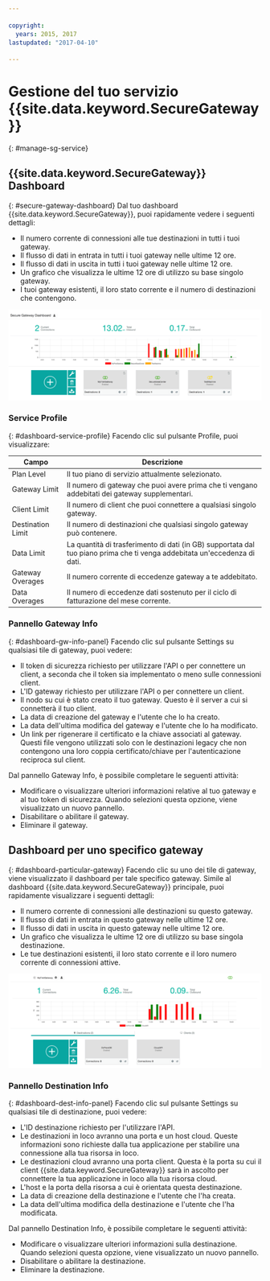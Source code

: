 ```yaml
---

copyright:
  years: 2015, 2017
lastupdated: "2017-04-10"

---
```


# Gestione del tuo servizio {{site.data.keyword.SecureGateway}}
{: #manage-sg-service}

## {{site.data.keyword.SecureGateway}} Dashboard
{: #secure-gateway-dashboard}
Dal tuo dashboard {{site.data.keyword.SecureGateway}}, puoi rapidamente vedere i seguenti dettagli:

- Il numero corrente di connessioni alle tue destinazioni in tutti i tuoi gateway.
- Il flusso di dati in entrata in tutti i tuoi gateway nelle ultime 12 ore.
- Il flusso di dati in uscita in tutti i tuoi gateway nelle ultime 12 ore.
- Un grafico che visualizza le ultime 12 ore di utilizzo su base singolo gateway.
- I tuoi gateway esistenti, il loro stato corrente e il numero di destinazioni che contengono.

![{{site.data.keyword.SecureGateway}} - dashboard con utilizzo](./images/dashboardUsage.png?raw=true "{{site.data.keyword.SecureGateway}} - dashboard con utilizzo")

### Service Profile
{: #dashboard-service-profile}
Facendo clic sul pulsante Profile, puoi visualizzare:

Campo | Descrizione
-- | --
Plan Level | Il tuo piano di servizio attualmente selezionato.
Gateway Limit | Il numero di gateway che puoi avere prima che ti vengano addebitati dei gateway supplementari.
Client Limit | Il numero di client che puoi connettere a qualsiasi singolo gateway.
Destination Limit | Il numero di destinazioni che qualsiasi singolo gateway può contenere.
Data Limit | La quantità di trasferimento di dati (in GB) supportata dal tuo piano prima che ti venga addebitata un'eccedenza di dati.
Gateway Overages | Il numero corrente di eccedenze gateway a te addebitato.
Data Overages | Il numero di eccedenze dati sostenuto per il ciclo di fatturazione del mese corrente.

### Pannello Gateway Info
{: #dashboard-gw-info-panel}
Facendo clic sul pulsante Settings su qualsiasi tile di gateway, puoi vedere:

- Il token di sicurezza richiesto per utilizzare l'API o per connettere un client, a seconda che il token sia implementato o meno sulle connessioni client.
- L'ID gateway richiesto per utilizzare l'API o per connettere un client.
- Il nodo su cui è stato creato il tuo gateway.  Questo è il server a cui si connetterà il tuo client.
- La data di creazione del gateway e l'utente che lo ha creato.
- La data dell'ultima modifica del gateway e l'utente che lo ha modificato.
- Un link per rigenerare il certificato e la chiave associati al gateway.  Questi file vengono utilizzati solo con le destinazioni legacy che non contengono una loro coppia certificato/chiave per l'autenticazione reciproca sul client.

Dal pannello Gateway Info, è possibile completare le seguenti attività:

- Modificare o visualizzare ulteriori informazioni relative al tuo gateway e al tuo token di sicurezza.  Quando selezioni questa opzione, viene visualizzato un nuovo pannello.
- Disabilitare o abilitare il gateway.
- Eliminare il gateway.

## Dashboard per uno specifico gateway
{: #dashboard-particular-gateway}
Facendo clic su uno dei tile di gateway, viene visualizzato il dashboard per tale specifico gateway.  Simile al dashboard {{site.data.keyword.SecureGateway}} principale, puoi rapidamente visualizzare i seguenti dettagli:

- Il numero corrente di connessioni alle destinazioni su questo gateway.
- Il flusso di dati in entrata in questo gateway nelle ultime 12 ore.
- Il flusso di dati in uscita in questo gateway nelle ultime 12 ore.
- Un grafico che visualizza le ultime 12 ore di utilizzo su base singola destinazione.
- Le tue destinazioni esistenti, il loro stato corrente e il loro numero corrente di connessioni attive.

![Dashboard per uno specifico gateway](./images/viewGateway.png?raw=true "Dashboard per uno specifico gateway")

### Pannello Destination Info
{: #dashboard-dest-info-panel}
Facendo clic sul pulsante Settings su qualsiasi tile di destinazione, puoi vedere:

- L'ID destinazione richiesto per l'utilizzare l'API.
- Le destinazioni in loco avranno una porta e un host cloud.  Queste informazioni sono richieste dalla tua applicazione per stabilire una connessione alla tua risorsa in loco.
- Le destinazioni cloud avranno una porta client.  Questa è la porta su cui il client {{site.data.keyword.SecureGateway}} sarà in ascolto per connettere la tua applicazione in loco alla tua risorsa cloud.
- L'host e la porta della risorsa a cui è orientata questa destinazione.
- La data di creazione della destinazione e l'utente che l'ha creata.
- La data dell'ultima modifica della destinazione e l'utente che l'ha modificata.

Dal pannello Destination Info, è possibile completare le seguenti attività:

- Modificare o visualizzare ulteriori informazioni sulla destinazione.  Quando selezioni questa opzione, viene visualizzato un nuovo pannello.
- Disabilitare o abilitare la destinazione.
- Eliminare la destinazione.
